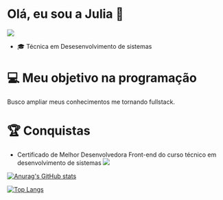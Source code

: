 # Olá, eu sou a Julia 👋
![](https://media.giphy.com/media/JoUqyd53KRMAsI127E/giphy.gif)

- :mortar_board: Técnica em Desesenvolvimento de sistemas

# :computer: Meu objetivo na programação
  Busco ampliar meus conhecimentos me tornando fullstack.
  
# :trophy: Conquistas 
- Certificado de Melhor Desenvolvedora Front-end do curso técnico em desenvolvimento de sistemas 
![](https://media.giphy.com/media/T4u44opGYSKE8mX3wJ/giphy.gif)

[![Anurag's GitHub stats](https://github-readme-stats.vercel.app/api?username=JuliaCastro-dev&show_icons=true&theme=radical)](https://github.com/anuraghazra/github-readme-stats)

[![Top Langs](https://github-readme-stats.vercel.app/api/top-langs/?username=JuliaCastro-dev&layout=compact)](https://github.com/anuraghazra/github-readme-stats)
